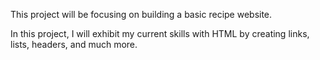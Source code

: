 This project will be focusing on building a basic recipe website.

In this project, I will exhibit my current skills with HTML by creating links, lists, headers, and much more.
